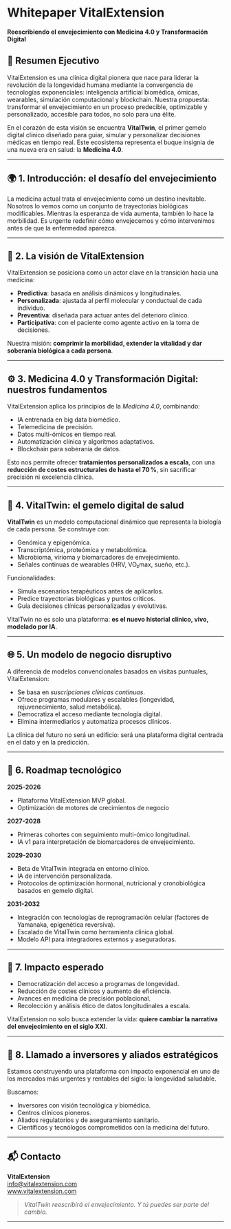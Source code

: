 # Whitepaper VitalExtension  
**Reescribiendo el envejecimiento con Medicina 4.0 y Transformación Digital**

## 🧬 Resumen Ejecutivo

VitalExtension es una clínica digital pionera que nace para liderar la revolución de la longevidad humana mediante la convergencia de tecnologías exponenciales: inteligencia artificial biomédica, ómicas, wearables, simulación computacional y blockchain. Nuestra propuesta: transformar el envejecimiento en un proceso predecible, optimizable y personalizado, accesible para todos, no solo para una élite.

En el corazón de esta visión se encuentra **VitalTwin**, el primer gemelo digital clínico diseñado para guiar, simular y personalizar decisiones médicas en tiempo real. Este ecosistema representa el buque insignia de una nueva era en salud: la **Medicina 4.0**.

---

## 🌍 1. Introducción: el desafío del envejecimiento

La medicina actual trata el envejecimiento como un destino inevitable. Nosotros lo vemos como un conjunto de trayectorias biológicas modificables. Mientras la esperanza de vida aumenta, también lo hace la morbilidad. Es urgente redefinir cómo envejecemos y cómo intervenimos antes de que la enfermedad aparezca.

---

## 🚀 2. La visión de VitalExtension

VitalExtension se posiciona como un actor clave en la transición hacia una medicina:
- **Predictiva**: basada en análisis dinámicos y longitudinales.
- **Personalizada**: ajustada al perfil molecular y conductual de cada individuo.
- **Preventiva**: diseñada para actuar antes del deterioro clínico.
- **Participativa**: con el paciente como agente activo en la toma de decisiones.

Nuestra misión: **comprimir la morbilidad, extender la vitalidad y dar soberanía biológica a cada persona**.

---

## ⚙️ 3. Medicina 4.0 y Transformación Digital: nuestros fundamentos

VitalExtension aplica los principios de la *Medicina 4.0*, combinando:
- IA entrenada en big data biomédico.
- Telemedicina de precisión.
- Datos multi-ómicos en tiempo real.
- Automatización clínica y algoritmos adaptativos.
- Blockchain para soberanía de datos.

Esto nos permite ofrecer **tratamientos personalizados a escala**, con una **reducción de costes estructurales de hasta el 70 %**, sin sacrificar precisión ni excelencia clínica.

---

## 🧠 4. VitalTwin: el gemelo digital de salud

**VitalTwin** es un modelo computacional dinámico que representa la biología de cada persona. Se construye con:

- Genómica y epigenómica.
- Transcriptómica, proteómica y metabolómica.
- Microbioma, virioma y biomarcadores de envejecimiento.
- Señales continuas de wearables (HRV, VO₂max, sueño, etc.).

Funcionalidades:
- Simula escenarios terapéuticos antes de aplicarlos.
- Predice trayectorias biológicas y puntos críticos.
- Guía decisiones clínicas personalizadas y evolutivas.

VitalTwin no es solo una plataforma: **es el nuevo historial clínico, vivo, modelado por IA**.

---

## 🌐 5. Un modelo de negocio disruptivo

A diferencia de modelos convencionales basados en visitas puntuales, VitalExtension:
- Se basa en *suscripciones clínicas continuas*.
- Ofrece programas modulares y escalables (longevidad, rejuvenecimiento, salud metabólica).
- Democratiza el acceso mediante tecnología digital.
- Elimina intermediarios y automatiza procesos clínicos.

La clínica del futuro no será un edificio: será una plataforma digital centrada en el dato y en la predicción.

---

## 📅 6. Roadmap tecnológico

**2025-2026**
- Plataforma VitalExtension MVP global.
- Optimización de motores de crecimientos de negocio
  
**2027-2028**
- Primeras cohortes con seguimiento multi-ómico longitudinal.
- IA v1 para interpretación de biomarcadores de envejecimiento.

**2029-2030**
- Beta de VitalTwin integrada en entorno clínico.
- IA de intervención personalizada.
- Protocolos de optimización hormonal, nutricional y cronobiológica basados en gemelo digital.

**2031-2032**
- Integración con tecnologías de reprogramación celular (factores de Yamanaka, epigenética reversiva).
- Escalado de VitalTwin como herramienta clínica global.
- Modelo API para integradores externos y aseguradoras.

---

## 🌟 7. Impacto esperado

- Democratización del acceso a programas de longevidad.
- Reducción de costes clínicos y aumento de eficiencia.
- Avances en medicina de precisión poblacional.
- Recolección y análisis ético de datos longitudinales a escala.

VitalExtension no solo busca extender la vida: **quiere cambiar la narrativa del envejecimiento en el siglo XXI**.

---

## 🤝 8. Llamado a inversores y aliados estratégicos

Estamos construyendo una plataforma con impacto exponencial en uno de los mercados más urgentes y rentables del siglo: la longevidad saludable.

Buscamos:
- Inversores con visión tecnológica y biomédica.
- Centros clínicos pioneros.
- Aliados regulatorios y de aseguramiento sanitario.
- Científicos y tecnólogos comprometidos con la medicina del futuro.

---

## 📬 Contacto

**VitalExtension**  
info@vitalextension.com  
www.vitalextension.com

> *VitalTwin reescribirá el envejecimiento. Y tú puedes ser parte del cambio.*

---
